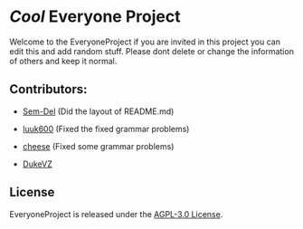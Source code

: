 # ***Cool*** Everyone Project

Welcome to the EveryoneProject if you are invited in this project you can edit this and add random stuff. Please dont delete or change the information of others and keep it normal.

## Contributors:

- [Sem-Del](https://github.com/Sem-Del) (Did the layout of README.md)

- [luuk600](https://github.com/luuk600) (Fixed the fixed grammar problems)

- [cheese](https://github.com/DeanLemans) (Fixed some grammar problems)

- [DukeVZ](https://github.com/DukeVZ)

## License

EveryoneProject is released under the [AGPL-3.0 License](https://www.gnu.org/licenses/agpl-3.0.html).
